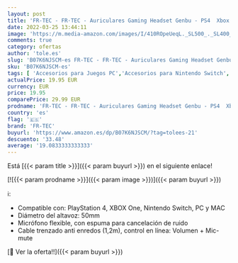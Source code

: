 ```yaml
---
layout: post
title: 'FR-TEC - FR·TEC - Auriculares Gaming Headset Genbu - PS4  Xbox One  Nintendo Switch  PC  Mac'
date: 2022-03-25 13:44:11
image: 'https://m.media-amazon.com/images/I/410ROpeUeqL._SL500_._SL400_.jpg'
comments: true
category: ofertas
author: 'tole.es'
slug: 'B07K6NJSCM-es FR-TEC - FR·TEC - Auriculares Gaming Headset Genbu - PS4...'
sku: 'B07K6NJSCM-es'
tags: [ 'Accesorios para Juegos PC','Accesorios para Nintendo Switch','Accesorios para PlayStation 4','Accesorios para Xbox 360','Accesorios para Xbox One','Auriculares gaming con micrófono para PlayStation 4','Auriculares gaming para Nintendo Switch','Auriculares gaming para PC','Auriculares gaming para Xbox 360','Auriculares gaming para Xbox One','Hardware y juegos para Nintendo Switch','Hardware y juegos para PlayStation 4','Hardware y juegos para Xbox 360','Hardware y juegos para Xbox One','Juegos y Accesorios para PC','Sistemas heredados','Sistemas heredados de Xbox','Videojuegos','fr-tec','nintendo','ps4','xbox', ]
actualPrice: 19.95 EUR
currency: EUR
price: 19.95
comparePrice: 29.99 EUR
prodname: 'FR-TEC - FR·TEC - Auriculares Gaming Headset Genbu - PS4  Xbox One  Nintendo Switch  PC  Mac'
country: 'es'
flag: '🇪🇸'
brand: 'FR-TEC'
buyurl: 'https://www.amazon.es/dp/B07K6NJSCM/?tag=tolees-21'
descuento: '33.48'
average: '19.0833333333333'
---
```


Está [{{< param title >}}]({{< param buyurl >}}) en el siguiente enlace!

[![{{< param prodname >}}]({{< param image >}})]({{< param buyurl >}})

ℹ️:

- Compatible con: PlayStation 4, XBOX One, Nintendo Switch, PC y MAC
- Diámetro del altavoz: 50mm
- Micrófono flexible, con espuma para cancelación de ruido
- Cable trenzado anti enredos (1,2m), control en línea: Volumen + Mic-mute

[🛒 Ver la oferta!!]({{< param buyurl >}})
